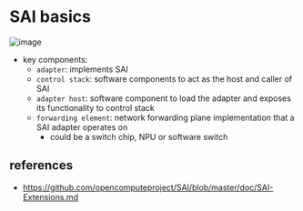 # SAI basics

![image](https://github.com/lolyu/aoi/assets/35479537/326e78b9-69d7-4c2a-8df3-5ccdbf6cf6f4)
* key components:
    * `adapter`: implements SAI
    * `control stack`: software components to act as the host and caller of SAI
    * `adapter host`: software component  to load the adapter and exposes its functionality to control stack
    * `forwarding element`: network forwarding plane implementation that a SAI adapter operates on
        * could be a switch chip, NPU or software switch

## references
* https://github.com/opencomputeproject/SAI/blob/master/doc/SAI-Extensions.md
